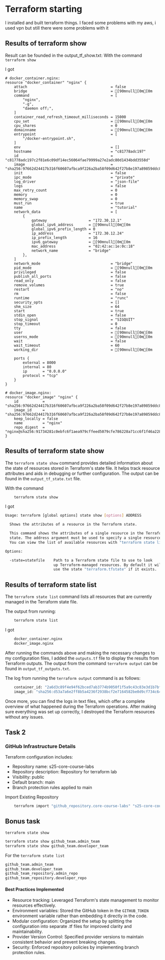 # Terraform starting

I installed and built terraform things. I faced some problems with my aws, i used vpn but still there were some problems
with it

## Results of terraform show

Result can be founded in the output_tf_show.txt:
With the command
`
    terraform show
`

I got

```shell
# docker_container.nginx:
resource "docker_container" "nginx" {
    attach                                      = false
    bridge                                      = [90mnull[0m[0m
    command                                     = [
        "nginx",
        "-g",
        "daemon off;",
    ]
    container_read_refresh_timeout_milliseconds = 15000
    cpu_set                                     = [90mnull[0m[0m
    cpu_shares                                  = 0
    domainname                                  = [90mnull[0m[0m
    entrypoint                                  = [
        "/docker-entrypoint.sh",
    ]
    env                                         = []
    hostname                                    = "c81778adc197"
    id                                          = "c81778adc197c2f81e6c09df14ec56064fae79999a27e2adc80d1434bdd3558d"
    image                                       = "sha256:97662d24417b316f60607afbca9f226a2ba58f09d642f27b8e197a89859ddc8e"
    init                                        = false
    ipc_mode                                    = "private"
    log_driver                                  = "json-file"
    logs                                        = false
    max_retry_count                             = 0
    memory                                      = 0
    memory_swap                                 = 0
    must_run                                    = true
    name                                        = "tutorial"
    network_data                                = [
        {
            gateway                   = "172.30.12.1"
            global_ipv6_address       = [90mnull[0m[0m
            global_ipv6_prefix_length = 0
            ip_address                = "172.30.12.24"
            ip_prefix_length          = 16
            ipv6_gateway              = [90mnull[0m[0m
            mac_address               = "02:42:ac:1e:0c:18"
            network_name              = "bridge"
        },
    ]
    network_mode                                = "bridge"
    pid_mode                                    = [90mnull[0m[0m
    privileged                                  = false
    publish_all_ports                           = false
    read_only                                   = false
    remove_volumes                              = true
    restart                                     = "no"
    rm                                          = false
    runtime                                     = "runc"
    security_opts                               = []
    shm_size                                    = 64
    start                                       = true
    stdin_open                                  = false
    stop_signal                                 = "SIGQUIT"
    stop_timeout                                = 0
    tty                                         = false
    user                                        = [90mnull[0m[0m
    userns_mode                                 = [90mnull[0m[0m
    wait                                        = false
    wait_timeout                                = 60
    working_dir                                 = [90mnull[0m[0m

    ports {
        external = 8000
        internal = 80
        ip       = "0.0.0.0"
        protocol = "tcp"
    }
}

# docker_image.nginx:
resource "docker_image" "nginx" {
    id           = "sha256:97662d24417b316f60607afbca9f226a2ba58f09d642f27b8e197a89859ddc8enginx"
    image_id     = "sha256:97662d24417b316f60607afbca9f226a2ba58f09d642f27b8e197a89859ddc8e"
    keep_locally = false
    name         = "nginx"
    repo_digest  = "nginx@sha256:91734281c0ebfc6f1aea979cffeed5079cfe786228a71cc6f1f46a228cde6e34"
}

```

## Results of terraform state show

The `terraform state show` command provides detailed information about the state of resources stored in Terraform's
state
file. It helps track resource attributes and aids in debugging or further configuration. The output can be found in the
`output_tf_state.txt` file.

With the command

```bash
    terraform state show
```

I got

```bash
Usage: terraform [global options] state show [options] ADDRESS

  Shows the attributes of a resource in the Terraform state.

  This command shows the attributes of a single resource in the Terraform
  state. The address argument must be used to specify a single resource.
  You can view the list of available resources with "terraform state list".

Options:

  -state=statefile    Path to a Terraform state file to use to look
                      up Terraform-managed resources. By default it will
                      use the state "terraform.tfstate" if it exists.
```

## Results of terraform state list

The `terraform state list` command lists all resources that are currently managed in the Terraform state file.

The output from running:

```bash
    terraform state list
```

I got

```bash
    docker_container.nginx
    docker_image.nginx
```

After running the commands above and making the necessary changes to my configuration files, I added the `outputs.tf`
file
to display the results from Terraform outputs. The output from the command `terraform output` can be found in
`output_tf_outputs.txt`.

The log from running the `terraform output` command is as follows:

```bash
    container_id: "2a6d3c89f4e94f62bced7ab3774b9050f1f5a9c43c83e3d1b7bfa3b6c5f8a1e1"
    image_id: "sha256:d53a7a6e2ff8b5a4236f2938bcf2e7164582be0d9cf734c64e7a2e1b73e5da98nginx:latest"
```

Once more, you can find the logs in text files, which offer a complete overview of what happened during the Terraform
operations. After making sure everything was set up correctly, I destroyed the Terraform resources without any issues.

## Task 2

### GitHub Infrastructure Details

Terraform configuration includes:

- Repository name: s25-core-course-labs
- Repository description: Repository for terraform lab
- Visibility: public
- Default branch: main
- Branch protection rules applied to main

Import Existing Repository

```bash
    terraform import "github_repository.core-course-labs" "s25-core-course-labs"
```

## Bonus task

`terraform state show`

```bash
terraform state show github_team.admin_team
terraform state show github_team.developer_team
```

For the 
`terraform state list`

```bash
github_team.admin_team
github_team.developer_team
github_team_repository.admin_repo
github_team_repository.developer_repo
```

#### Best Practices Implemented

- Resource tracking: Leveraged Terraform's state management to monitor resources effectively.
- Environment variables: Stored the GitHub token in the `GITHUB_TOKEN` environment variable rather than embedding it
  directly in the code.
- Modular configuration: Organized the setup by splitting the configuration into separate .tf files for improved clarity
  and maintainability.
- Provider Version Control: Specified provider versions to maintain consistent behavior and prevent breaking changes.
- Security: Enforced repository policies by implementing branch protection rules.
